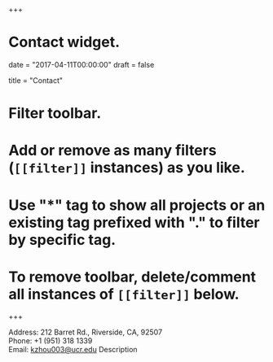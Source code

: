 +++
# Contact widget.

date = "2017-04-11T00:00:00"
draft = false

title = "Contact"

# Filter toolbar.
# Add or remove as many filters (`[[filter]]` instances) as you like.
# Use "*" tag to show all projects or an existing tag prefixed with "." to filter by specific tag.
# To remove toolbar, delete/comment all instances of `[[filter]]` below.

+++

Address: 212 Barret Rd., Riverside, CA, 92507 <br />
Phone: +1 (951) 318 1339 <br />
Email: kzhou003@ucr.edu Description <br />

